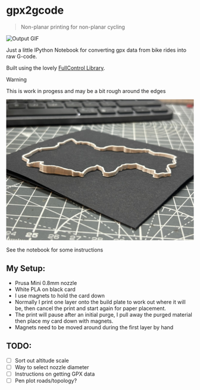 # gpx2gcode
> Non-planar printing for non-planar cycling

![Output GIF](img/output.gif)


Just a little IPython Notebook for converting gpx data from bike rides into raw G-code.

Built using the lovely [FullControl Library](https://fullcontrol.xyz).


> [!WARNING]  
> This is work in progess and may be a bit rough around the edges

![cheddar](img/cheddar.JPG)

See the notebook for some instructions

## My Setup:
- Prusa Mini 0.8mm nozzle
- White PLA on black card
- I use magnets to hold the card down
- Normally I print one layer onto the build plate to work out where it will be, then cancel the print and start again for paper placement.
- The print will pause after an initial purge, I pull away the purged material then place my card down with magnets.
- Magnets need to be moved around during the first layer by hand

## TODO:
- [ ] Sort out altitude scale
- [ ] Way to select nozzle diameter
- [ ] Instructions on getting GPX data
- [ ] Pen plot roads/topology?
